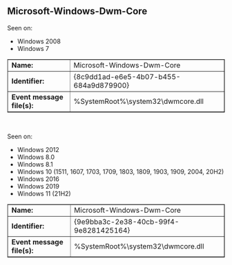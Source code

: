 ## Microsoft-Windows-Dwm-Core

Seen on:
* Windows 2008
* Windows 7

<table border="1" class="docutils">
  <tbody>
    <tr>
      <td><b>Name:</b></td>
      <td>Microsoft-Windows-Dwm-Core</td>
    </tr>
    <tr>
      <td><b>Identifier:</b></td>
      <td>{8c9dd1ad-e6e5-4b07-b455-684a9d879900}</td>
    </tr>
    <tr>
      <td><b>Event message file(s):</b></td>
      <td>%SystemRoot%\system32\dwmcore.dll</td>
    </tr>
  </tbody>
</table>

&nbsp;

Seen on:
* Windows 2012
* Windows 8.0
* Windows 8.1
* Windows 10 (1511, 1607, 1703, 1709, 1803, 1809, 1903, 1909, 2004, 20H2)
* Windows 2016
* Windows 2019
* Windows 11 (21H2)

<table border="1" class="docutils">
  <tbody>
    <tr>
      <td><b>Name:</b></td>
      <td>Microsoft-Windows-Dwm-Core</td>
    </tr>
    <tr>
      <td><b>Identifier:</b></td>
      <td>{9e9bba3c-2e38-40cb-99f4-9e8281425164}</td>
    </tr>
    <tr>
      <td><b>Event message file(s):</b></td>
      <td>%SystemRoot%\system32\dwmcore.dll</td>
    </tr>
  </tbody>
</table>

&nbsp;


